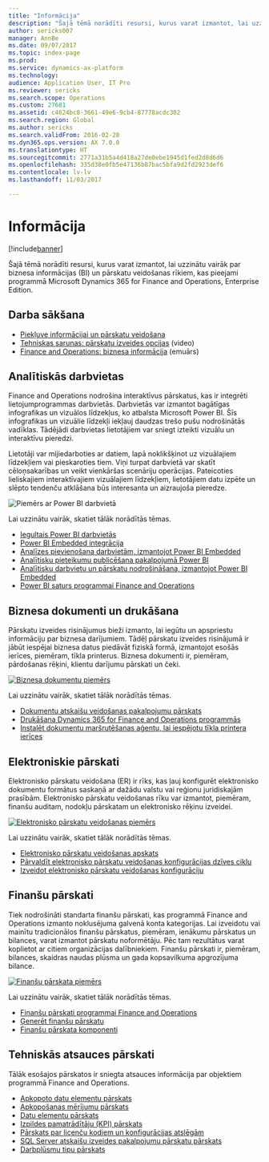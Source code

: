 ```yaml
---
title: "Informācija"
description: "Šajā tēmā norādīti resursi, kurus varat izmantot, lai uzzinātu vairāk par biznesa informācijas un pārskatu veidošanas rīkiem, kas pieejami programmā Microsoft Dynamics 365 for Finance and Operations, Enterprise Edition."
author: sericks007
manager: AnnBe
ms.date: 09/07/2017
ms.topic: index-page
ms.prod: 
ms.service: dynamics-ax-platform
ms.technology: 
audience: Application User, IT Pro
ms.reviewer: sericks
ms.search.scope: Operations
ms.custom: 27681
ms.assetid: c4624bc8-3661-49e6-9cb4-87778acdc302
ms.search.region: Global
ms.author: sericks
ms.search.validFrom: 2016-02-28
ms.dyn365.ops.version: AX 7.0.0
ms.translationtype: HT
ms.sourcegitcommit: 2771a31b5a4d418a27de0ebe1945d1fed2d8d6d6
ms.openlocfilehash: 335d38e0fb5e47136b87bac5bfa9d2fd2923def6
ms.contentlocale: lv-lv
ms.lasthandoff: 11/03/2017

---
```


# <a name="intelligence"></a>Informācija

[!include[banner](../includes/banner.md)]

Šajā tēmā norādīti resursi, kurus varat izmantot, lai uzzinātu vairāk par biznesa informācijas (BI) un pārskatu veidošanas rīkiem, kas pieejami programmā Microsoft Dynamics 365 for Finance and Operations, Enterprise Edition.

## <a name="get-started"></a>Darba sākšana
- [Piekļuve informācijai un pārskatu veidošana](information-access-reporting.md)
- [Tehniskas sarunas: pārskatu izveides opcijas](https://www.youtube.com/watch?v=NzZONjKs5xA) (video)
- [Finance and Operations: biznesa informācija](https://blogs.msdn.microsoft.com/dynamicsaxbi/) (emuārs)

## <a name="analytical-workspaces"></a>Analītiskās darbvietas
Finance and Operations nodrošina interaktīvus pārskatus, kas ir integrēti lietojumprogrammas darbvietās. Darbvietās var izmantot bagātīgas infografikas un vizuālos līdzekļus, ko atbalsta Microsoft Power BI. Šīs infografikas un vizuālie līdzekļi iekļauj daudzas trešo pušu nodrošinātās vadīklas. Tādējādi darbvietas lietotājiem var sniegt izteikti vizuālu un interaktīvu pieredzi.

Lietotāji var mijiedarboties ar datiem, lapā noklikšķinot uz vizuālajiem līdzekļiem vai pieskaroties tiem. Viņi turpat darbvietā var skatīt cēloņsakarības un veikt vienkāršas scenāriju operācijas. Pateicoties lieliskajiem interaktīvajiem vizuālajiem līdzekļiem, lietotājiem datu izpēte un slēpto tendenču atklāšana būs interesanta un aizraujoša pieredze.

![Piemērs ar Power BI darbvietā](./media/Power-BI-in-D365-Workspace.png)

 Lai uzzinātu vairāk, skatiet tālāk norādītās tēmas.

 - [Iegultais Power BI darbvietās](embed-power-bi-workspaces.md)
 - [Power BI Embedded integrācija](power-bi-embedded-integration.md)
 - [Analīzes pievienošana darbvietām, izmantojot Power BI Embedded](add-analytics-tab-workspaces.md)
 - [Analītisku pieteikumu publicēšana pakalpojumā Power BI](publish-apps-powerbi.md)
 - [Analītisku darbvietu un pārskatu nodrošināšana, izmantojot Power BI Embedded](secure-analytical-workspaces.md)
 - [Power BI saturs programmai Finance and Operations](power-bi-home-page.md)

## <a name="business-documents-and-printing"></a>Biznesa dokumenti un drukāšana
Pārskatu izveides risinājumus bieži izmanto, lai iegūtu un apspriestu informāciju par biznesa darījumiem. Tādēļ pārskatu izveides risinājumā ir jābūt iespējai biznesa datus piedāvāt fiziskā formā, izmantojot esošās ierīces, piemēram, tīkla printerus. Biznesa dokumenti ir, piemēram, pārdošanas rēķini, klientu darījumu pārskati un čeki.

[![Biznesa dokumentu piemērs](./media/image-of-business-documents-1024x632.png)](./media/image-of-business-documents.png)

Lai uzzinātu vairāk, skatiet tālāk norādītās tēmas.

- [Dokumentu atskaišu veidošanas pakalpojumu pārskats](document-reporting-services.md)
- [Drukāšana Dynamics 365 for Finance and Operations programmās](print-documents.md)
- [Instalēt dokumentu maršrutēšanas aģentu, lai iespējotu tīkla printera ierīces](install-document-routing-agent.md)

## <a name="electronic-reporting"></a>Elektroniskie pārskati
Elektronisko pārskatu veidošana (ER) ir rīks, kas ļauj konfigurēt elektronisko dokumentu formātus saskaņā ar dažādu valstu vai reģionu juridiskajām prasībām. Elektronisko pārskatu veidošanas rīku var izmantot, piemēram, finanšu auditam, nodokļu pārskatam un elektronisko rēķinu izveidei.

[![Elektronisko pārskatu veidošanas piemērs](./media/electronic-reporting-example.png)](./media/electronic-reporting-example.png)

Lai uzzinātu vairāk, skatiet tālāk norādītās tēmas.

- [Elektronisko pārskatu veidošanas apskats](general-electronic-reporting.md)
- [Pārvaldīt elektronisko pārskatu veidošanas konfigurācijas dzīves ciklu](general-electronic-reporting-manage-configuration-lifecycle.md)
- [Izveidot elektronisko pārskatu veidošanas konfigurāciju](electronic-reporting-configuration.md)

## <a name="financial-reporting"></a>Finanšu pārskati
Tiek nodrošināti standarta finanšu pārskati, kas programmā Finance and Operations izmanto noklusējuma galvenā konta kategorijas. Lai izveidotu vai mainītu tradicionālos finanšu pārskatus, piemēram, ienākumu pārskatus un bilances, varat izmantot pārskatu noformētāju. Pēc tam rezultātus varat koplietot ar citiem organizācijas dalībniekiem. Finanšu pārskati ir, piemēram, bilances, skaidras naudas plūsma un gada kopsavilkuma apgrozījuma bilance.

[![Finanšu pārskata piemērs](./media/financial-reporting-example.png)](./media/financial-reporting-example.png)

Lai uzzinātu vairāk, skatiet tālāk norādītās tēmas.

- [Finanšu pārskati programmai Finance and Operations](financial-reporting-intro.md)
- [Ģenerēt finanšu pārskatu](generate-financial-report.md)
- [Finanšu pārskata komponenti](financial-report-components.md)

## <a name="technical-reference-reports"></a>Tehniskās atsauces pārskati
Tālāk esošajos pārskatos ir sniegta atsauces informācija par objektiem programmā Finance and Operations.

- [Apkopoto datu elementu pārskats](aggregate-data-entities-report.md)
- [Apkopošanas mērījumu pārskats](aggregate-measurements-report.md)
- [Datu elementu pārskats](../data-entities/data-entities-report.md)
- [Izpildes pamatrādītāju (KPI) pārskats](key-performance-indicators-report.md)
- [Pārskats par licenču kodiem un konfigurācijas atslēgām](../sysadmin/license-codes-configuration-keys-report.md)
- [SQL Server atskaišu izveides pakalpojumu pārskatu pārskats](SSRS-report.md)
- [Darbplūsmu tipu pārskats](../../fin-and-ops/organization-administration/workflow-types-report.md)

